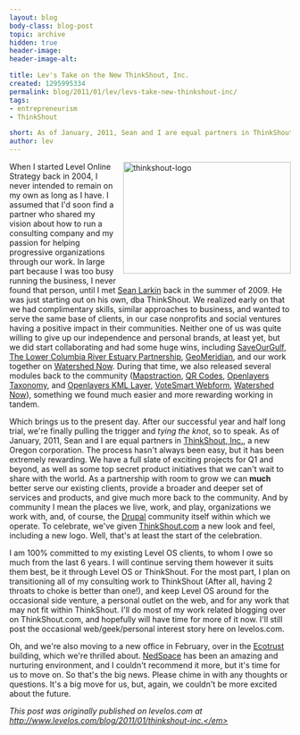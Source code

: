 ```yaml
---
layout: blog
body-class: blog-post
topic: archive
hidden: true
header-image:
header-image-alt:

title: Lev's Take on the New ThinkShout, Inc.
created: 1295995334
permalink: blog/2011/01/lev/levs-take-new-thinkshout-inc/
tags:
- entrepreneurism
- ThinkShout

short: As of January, 2011, Sean and I are equal partners in ThinkShout, Inc.
author: lev
---
```

<img src="https://www.levelos.com/files/thinkshout_logo.png" alt="thinkshout-logo" height="200" width="300" style="float:right; margin: 0 0 10px 10px;">When I started Level Online Strategy back in 2004, I never intended to remain on my own as long as I have. I assumed that I'd soon find a partner who shared my vision about how to run a consulting company and my passion for helping progressive organizations through our work. In large part because I was too busy running the business, I never found that person, until I met <a href="http://twitter.com/sean_larkin">Sean Larkin</a> back in the summer of 2009. He was just starting out on his own, dba ThinkShout. We realized early on that we had complimentary skills, similar approaches to business, and wanted to serve the same base of clients, in our case nonprofits and social ventures having a positive impact in their communities. Neither one of us was quite willing to give up our independence and personal brands, at least yet, but we did start collaborating and had some huge wins, including <a href="http://saveourgulf.org">SaveOurGulf</a>, <a href="http://maps.lcrep.org">The Lower Columbia River Estuary Partnership</a>, <a href="http://geomeridian.com">GeoMeridian</a>, and our work together on <a href="http://drupal.org/project/watershednow">Watershed Now</a>. During that time, we also released several modules back to the community (<a href="http://drupal.org/project/mapstraction">Mapstraction</a>, <a href="http://drupal.org/project/qr_codes">QR Codes</a>, <a href="http://drupal.org/project/openlayers_taxonomy">Openlayers Taxonomy</a>, and <a href="http://drupal.org/project/openlayers_kml_layer">Openlayers KML Layer</a>, <a href="http://drupal.org/project/vs_webform">VoteSmart Webform</a>, <a href="http://drupal.org/project/watershednow">Watershed Now</a>), something we found much easier and more rewarding working in tandem.

Which brings us to the present day. After our successful year and half long trial, we're finally pulling the trigger and <em>tying the knot</em>, so to speak. As of January, 2011, Sean and I are equal partners in <a href="http://thinkshout.com">ThinkShout, Inc.</a>, a new Oregon corporation. The process hasn't always been easy, but it has been extremely rewarding. We have a full slate of exciting projects for Q1 and beyond, as well as some top secret product initiatives that we can't wait to share with the world. As a partnership with room to grow we can <strong>much</strong> better serve our existing clients, provide a broader and deeper set of services and products, and give much more back to the community. And by community I mean the places we live, work, and play, organizations we work with, and, of course, the <a href="http://drupal.org">Drupal</a> community itself within which we operate. To celebrate, we've given <a href="http://thinkshout.com">ThinkShout.com</a> a new look and feel, including a new logo. Well, that's at least the start of the celebration.

I am 100% committed to my existing Level OS clients, to whom I owe so much from the last 6 years. I will continue serving them however it suits them best, be it through Level OS or ThinkShout. For the most part, I plan on transitioning all of my consulting work to ThinkShout (After all, having 2 throats to choke is better than one!), and keep Level OS around for the occasional side venture, a personal outlet on the web, and for any work that may not fit within ThinkShout. I'll do most of my work related blogging over on ThinkShout.com, and hopefully will have time for more of it now. I'll still post the occasional web/geek/personal interest story here on levelos.com.

Oh, and we're also moving to a new office in February, over in the <a href="http://www.ecotrust.org/">Ecotrust</a> building, which we're thrilled about. <a href="http://nedspace.com">NedSpace</a> has been an amazing and nurturing environment, and I couldn't recommend it more, but it's time for us to move on. So that's the big news. Please chime in with any thoughts or questions. It's a big move for us, but, again, we couldn't be more excited about the future.

<em>This post was originally published on levelos.com at http://www.levelos.com/blog/2011/01/thinkshout-inc.</em>
